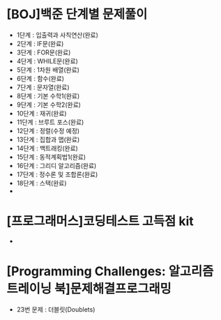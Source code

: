 # [BOJ]백준 단계별 문제풀이
- 1단계 : 입출력과 사칙연산(완료)
- 2단계 : IF문(완료)
- 3단계 : FOR문(완료)
- 4단계 : WHILE문(완료)
- 5단계 : 1차원 배열(완료)
- 6단계 : 함수(완료)
- 7단계 : 문자열(완료)
- 8단계 : 기본 수학1(완료)
- 9단계 : 기본 수학2(완료)
- 10단계 : 재귀(완료)
- 11단계 : 브루트 포스(완료)
- 12단계 : 정렬(수정 예정)
- 13단계 : 집합과 맵(완료)
- 14단계 : 백트래킹(완료)
- 15단계 : 동적계획법1(완료)
- 16단계 : 그리디 알고리즘(완료)
- 17단계 : 정수론 및 조합론(완료)
- 18단계 : 스택(완료)
- 
# [프로그래머스]코딩테스트 고득점 kit
 - 

# [Programming Challenges: 알고리즘 트레이닝 북]문제해결프로그래밍
 - 23번 문제 : 더블릿(Doublets)
